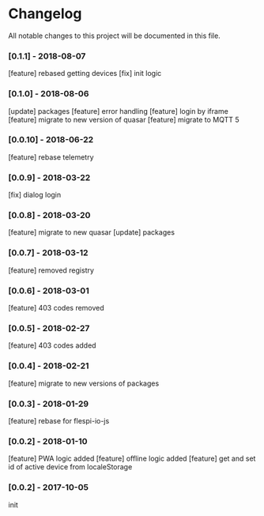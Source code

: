 # Changelog
All notable changes to this project will be documented in this file.
### [0.1.1] - 2018-08-07
[feature] rebased getting devices
[fix] init logic
### [0.1.0] - 2018-08-06
[update] packages
[feature] error handling
[feature] login by iframe
[feature] migrate to new version of quasar
[feature] migrate to MQTT 5
### [0.0.10] - 2018-06-22
[feature] rebase telemetry
### [0.0.9] - 2018-03-22
[fix] dialog login
### [0.0.8] - 2018-03-20
[feature] migrate to new quasar
[update] packages
### [0.0.7] - 2018-03-12
[feature] removed registry
### [0.0.6] - 2018-03-01
[feature] 403 codes removed
### [0.0.5] - 2018-02-27
[feature] 403 codes added
### [0.0.4] - 2018-02-21
[feature] migrate to new versions of packages
### [0.0.3] - 2018-01-29
[feature] rebase for flespi-io-js
### [0.0.2] - 2018-01-10
[feature] PWA logic added
[feature] offline logic added
[feature] get and set id of active device from localeStorage
### [0.0.2] - 2017-10-05
init
